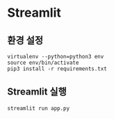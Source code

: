 # Streamlit

## 환경 설정

```
virtualenv --python=python3 env
source env/bin/activate
pip3 install -r requirements.txt
```

## Streamlit 실행

```
streamlit run app.py
```